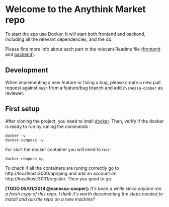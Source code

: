 # Welcome to the Anythink Market repo

To start the app use Docker. It will start both frontend and backend, including all the relevant dependencies, and the db.

Please find more info about each part in the relevant Readme file ([frontend](frontend/readme.md) and [backend](backend/README.md)).

## Development

When implementing a new feature or fixing a bug, please create a new pull request against `main` from a feature/bug branch and add `@vanessa-cooper` as reviewer.

## First setup
After cloning the project, you need to intall [docker](https://docs.docker.com/get-docker/). Then, verify if the docker is ready to run by runing the commands : 
```
docker -v
docker-compose -v
```
For start the docker container you will need to run :
``` 
docker-compose up
``` 
To check if all the containers are runing correctly go to http://localhost:3000/api/ping and add an account on http://localhost:3001/register. Then you good to go.

**[TODO 05/01/2018 @vanessa-cooper]:** _It's been a while since anyone ran a fresh copy of this repo. I think it's worth documenting the steps needed to install and run the repo on a new machine?_

